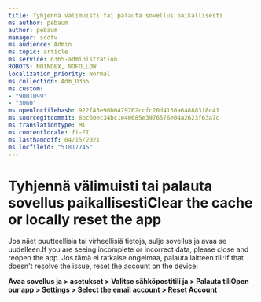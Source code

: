 ```yaml
---
title: Tyhjennä välimuisti tai palauta sovellus paikallisesti
ms.author: pebaum
author: pebaum
manager: scotv
ms.audience: Admin
ms.topic: article
ms.service: o365-administration
ROBOTS: NOINDEX, NOFOLLOW
localization_priority: Normal
ms.collection: Adm_O365
ms.custom:
- "9001099"
- "3060"
ms.openlocfilehash: 922f43e90b0479762ccfc20d4130a6a8883f8c41
ms.sourcegitcommit: 8bc60ec34bc1e40685e3976576e04a2623f63a7c
ms.translationtype: MT
ms.contentlocale: fi-FI
ms.lasthandoff: 04/15/2021
ms.locfileid: "51817745"
---
```

# <a name="clear-the-cache-or-locally-reset-the-app"></a><span data-ttu-id="fabea-102">Tyhjennä välimuisti tai palauta sovellus paikallisesti</span><span class="sxs-lookup"><span data-stu-id="fabea-102">Clear the cache or locally reset the app</span></span>

<span data-ttu-id="fabea-103">Jos näet puutteellisia tai virheellisiä tietoja, sulje sovellus ja avaa se uudelleen.</span><span class="sxs-lookup"><span data-stu-id="fabea-103">If you are seeing incomplete or incorrect data, please close and reopen the app.</span></span>  <span data-ttu-id="fabea-104">Jos tämä ei ratkaise ongelmaa, palauta laitteen tili:</span><span class="sxs-lookup"><span data-stu-id="fabea-104">If that doesn't resolve the issue, reset the account on the device:</span></span> 

<span data-ttu-id="fabea-105">**Avaa sovellus ja > asetukset > Valitse sähköpostitili ja > Palauta tili**</span><span class="sxs-lookup"><span data-stu-id="fabea-105">**Open our app > Settings > Select the email account > Reset Account**</span></span>